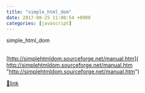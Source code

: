 ```yaml
---
title: "simple_html_dom"
date: 2017-08-25 11:00:54 +0900
categories: [javascript]
---
```


simple_html_dom

[  
]( http://simplehtmldom.sourceforge.net/manual.htm)[http://simplehtmldom.sourceforge.net/manual.htm]( http://simplehtmldom.sourceforge.net/manual.htm "http://simplehtmldom.sourceforge.net/manual.htm")


[🔗link](http://www.mins01.com/mh/tech/read/1106)
